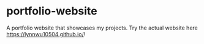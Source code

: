 # portfolio-website
A portfolio website that showcases my projects. Try the actual website here https://lynnwu10504.github.io/!
